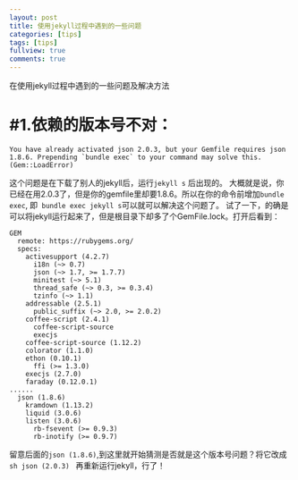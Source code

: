 ```yaml
---
layout: post
title: 使用jekyll过程中遇到的一些问题
categories: [tips]
tags: [tips]
fullview: true
comments: true
---
```

 
 在使用jekyll过程中遇到的一些问题及解决方法
 
 # #1.依赖的版本号不对：
 ````
 You have already activated json 2.0.3, but your Gemfile requires json 1.8.6. Prepending `bundle exec` to your command may solve this. (Gem::LoadError)
 ````
 
 这个问题是在下载了别人的jekyll后，运行```` jekyll s ```` 后出现的。
 大概就是说，你已经在用2.0.3了，但是你的gemfile里却要1.8.6。所以在你的命令前增加```` bundle exec ````,
 即```` bundle exec jekyll s````可以就可以解决这个问题了。
 试了一下，的确是可以将jekyll运行起来了，但是根目录下却多了个GemFile.lock。打开后看到：
 ````
 GEM
   remote: https://rubygems.org/
   specs:
     activesupport (4.2.7)
       i18n (~> 0.7)
       json (~> 1.7, >= 1.7.7)
       minitest (~> 5.1)
       thread_safe (~> 0.3, >= 0.3.4)
       tzinfo (~> 1.1)
     addressable (2.5.1)
       public_suffix (~> 2.0, >= 2.0.2)
     coffee-script (2.4.1)
       coffee-script-source
       execjs
     coffee-script-source (1.12.2)
     colorator (1.1.0)
     ethon (0.10.1)
       ffi (>= 1.3.0)
     execjs (2.7.0)
     faraday (0.12.0.1)
 ......
   json (1.8.6)
     kramdown (1.13.2)
     liquid (3.0.6)
     listen (3.0.6)
       rb-fsevent (>= 0.9.3)
       rb-inotify (>= 0.9.7)
 
 ````
 留意后面的```` json (1.8.6) ````,到这里就开始猜测是否就是这个版本号问题？将它改成````sh json (2.0.3) ```` 
 再重新运行jekyll，行了！
 